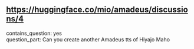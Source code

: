 ## https://huggingface.co/mio/amadeus/discussions/4

contains_question: yes  
question_part: Can you create another Amadeus tts of Hiyajo Maho